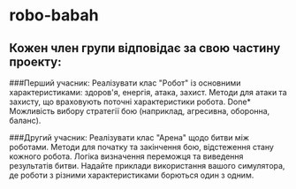 # robo-babah

## Кожен член групи відповідає за свою частину проекту:

###Перший учасник: Реалізувати клас "Робот" із основними характеристиками: здоров'я, енергія, атака, захист. 
Методи для атаки та захисту, що враховують поточні характеристики робота.  Done*
Можливість вибору стратегії бою (наприклад, агресивна, оборонна, баланс). 

###Другий учасник: Реалізувати клас "Арена" щодо битви між роботами. 
Методи для початку та закінчення бою, відстеження стану кожного робота. 
Логіка визначення переможця та виведення результатів битви. 
Надайте приклади використання вашого симулятора, де роботи з різними характеристиками борються один з одним. 
